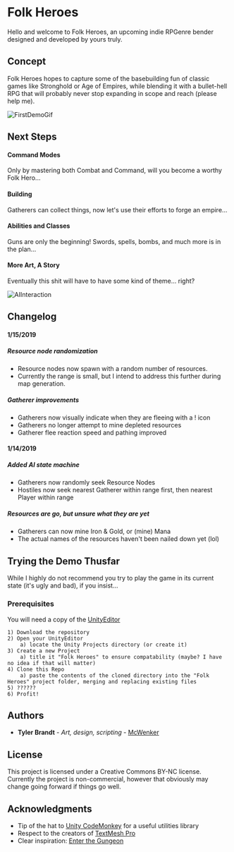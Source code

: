 # Folk Heroes

Hello and welcome to Folk Heroes, an upcoming indie RPGenre bender designed and developed by yours truly.

## Concept

Folk Heroes hopes to capture some of the basebuilding fun of classic games like Stronghold or Age of Empires, while blending it with a bullet-hell RPG that will probably never stop expanding in scope and reach (please help me).

![FirstDemoGif](DemoImages/AIswarm.gif?raw=true "Just need to add some bullets, some traps, a few more monsters...")

## Next Steps
#### Command Modes
   Only by mastering both Combat and Command, will you become a worthy Folk Hero...

#### Building
   Gatherers can collect things, now let's use their efforts to forge an empire...

#### Abilities and Classes
   Guns are only the beginning! Swords, spells, bombs, and much more is in the plan...

#### More Art, A Story
   Eventually this shit will have to have some kind of theme... right?

![AIInteraction](DemoImages/AIresponses.gif?raw=true "Why would these slime monsters kill such tiny cuties?!?!")

## Changelog
#### 1/15/2019
##### Resource node randomization
* Resource nodes now spawn with a random number of resources.
* Currently the range is small, but I intend to address this further during map generation.

##### Gatherer improvements
* Gatherers now visually indicate when they are fleeing with a ! icon
* Gatherers no longer attempt to mine depleted resources
* Gatherer flee reaction speed and pathing improved

#### 1/14/2019
##### Added AI state machine
* Gatherers now randomly seek Resource Nodes
* Hostiles now seek nearest Gatherer within range first, then nearest Player within range

##### Resources are go, but unsure what they are yet
* Gatherers can now mine Iron & Gold, or (mine) Mana
* The actual names of the resources haven't been nailed down yet (lol)

## Trying the Demo Thusfar

While I highly do not recommend you try to play the game in its current state (it's ugly and bad), if you insist...

### Prerequisites

You will need a copy of the [UnityEditor](https://unity3d.com/)

	1) Download the repository
	2) Open your UnityEditor
		a) locate the Unity Projects directory (or create it)
	3) Create a new Project
		a) title it "Folk Heroes" to ensure compatability (maybe? I have no idea if that will matter)
	4) Clone this Repo
		a) paste the contents of the cloned directory into the "Folk Heroes" project folder, merging and replacing existing files
	5) ??????
	6) Profit!

## Authors

* **Tyler Brandt** - *Art, design, scripting* - [McWenker](https://github.com/McWenker/)

## License

This project is licensed under a Creative Commons BY-NC license. Currently the project is non-commercial, however that obviously may change going forward if things go well.

## Acknowledgments

* Tip of the hat to [Unity CodeMonkey](https://unitycodemonkey.com) for a useful utilities library
* Respect to the creators of [TextMesh Pro](http://digitalnativestudios.com/textmeshpro/docs/)
* Clear inspiration: [Enter the Gungeon](http://dodgeroll.com/)
